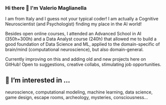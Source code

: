 ### Hi there 👋 I'm Valerio Maglianella
I am from Italy and I guess not your typical coder! I am actually a Cognitive Neuroscientist (and Psychologist) finding my place in the AI world!

Besides open online courses, I attended an Advanced School in AI (350h+300h) and a Data Analyst course (240h) that allowed me to build a good foundation of Data Science and ML, applied to the domain-specific of brain/mind (computational neuroscience), but also domain-general. 

Currently improving on this and adding old and new projects here on GitHub! Open to suggestions, creative collabs, stimulating job opportunities.

## 👀 I’m interested in ...
neuroscience, computational modeling, machine learning, data science, game design, escape rooms, archeology, mysteries, consciousness...


<!--
**valmag/valmag** is a ✨ _special_ ✨ repository because its `README.md` (this file) appears on your GitHub profile.

Here are some ideas to get you started:

- 🔭 I’m currently working on ...
- 🌱 I’m currently learning ...
- 👯 I’m looking to collaborate on ...
- 🤔 I’m looking for help with ...
- 💬 Ask me about ...
- 📫 How to reach me: ...
- 😄 Pronouns: ...
- ⚡ Fun fact: ...
-->
